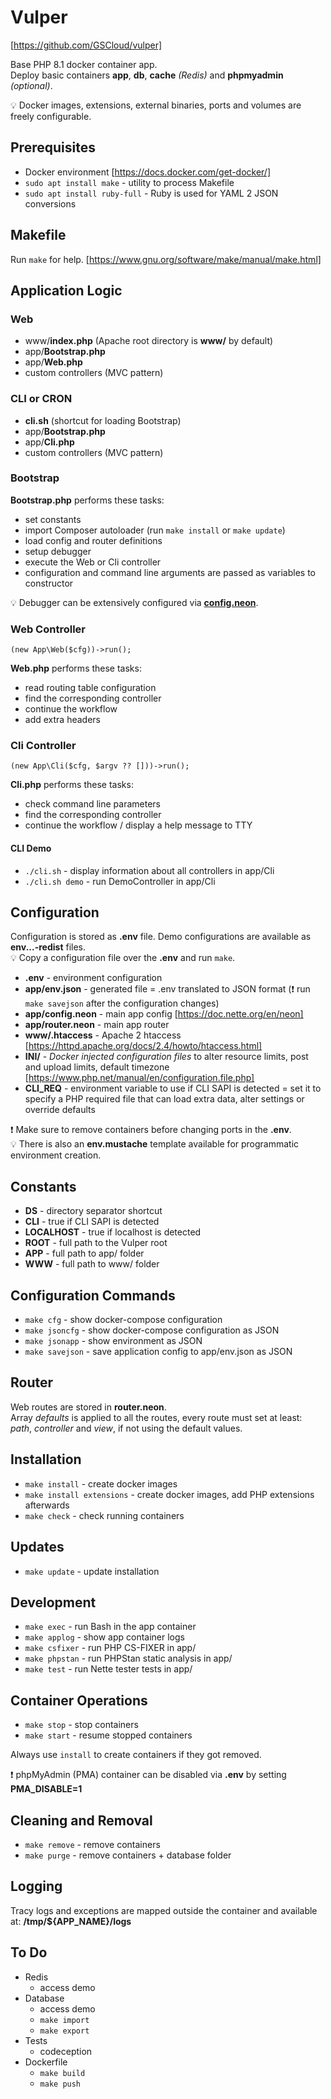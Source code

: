 # Vulper
[https://github.com/GSCloud/vulper]

Base PHP 8.1 docker container app.  
Deploy basic containers **app**, **db**, **cache** *(Redis)* and **phpmyadmin** *(optional)*.

💡 Docker images, extensions, external binaries, ports and volumes are freely configurable.

## Prerequisites
 - Docker environment [https://docs.docker.com/get-docker/]
 - `sudo apt install make` - utility to process Makefile
 - `sudo apt install ruby-full` - Ruby is used for YAML 2 JSON conversions

## Makefile
Run `make` for help. [https://www.gnu.org/software/make/manual/make.html]

## Application Logic

### Web
 - www/**index.php** (Apache root directory is **www/** by default)
 - app/**Bootstrap.php**
 - app/**Web.php**
 - custom controllers (MVC pattern)

### CLI or CRON
 - **cli.sh** (shortcut for loading Bootstrap)
 - app/**Bootstrap.php**
 - app/**Cli.php**
 - custom controllers (MVC pattern)

### Bootstrap
**Bootstrap.php** performs these tasks:
 - set constants
 - import Composer autoloader (run `make install` or `make update`)
 - load config and router definitions
 - setup debugger
 - execute the Web or Cli controller
 - configuration and command line arguments are passed as variables to constructor

💡 Debugger can be extensively configured via **[config.neon](app/config.neon)**.

### Web Controller
`(new App\Web($cfg))->run();`

**Web.php** performs these tasks:
 - read routing table configuration
 - find the corresponding controller
 - continue the workflow
 - add extra headers

### Cli Controller
`(new App\Cli($cfg, $argv ?? []))->run();`

**Cli.php** performs these tasks:
 - check command line parameters
 - find the corresponding controller
 - continue the workflow / display a help message to TTY

 #### CLI Demo
  - `./cli.sh` - display information about all controllers in app/Cli
  - `./cli.sh demo` - run DemoController in app/Cli


## Configuration
Configuration is stored as **.env** file. Demo configurations are available as **env...-redist** files.  
💡 Copy a configuration file over the **.env** and run `make`.

 - **.env** - environment configuration
 - **app/env.json** - generated file = .env translated to JSON format (❗ run `make savejson` after the configuration changes)
 - **app/config.neon** - main app config [https://doc.nette.org/en/neon]
 - **app/router.neon** - main app router
 - **www/.htaccess** - Apache 2 htaccess [https://httpd.apache.org/docs/2.4/howto/htaccess.html]
 - **INI/** - *Docker injected configuration files* to alter resource limits, post and upload limits, default timezone [https://www.php.net/manual/en/configuration.file.php]
 - **CLI_REQ** - environment variable to use if CLI SAPI is detected = set it to specify a PHP required file that can load extra data, alter settings or override defaults

❗ Make sure to remove containers before changing ports in the **.env**.  
💡 There is also an **env.mustache** template available for programmatic environment creation.

## Constants
 - **DS** - directory separator shortcut
 - **CLI** - true if CLI SAPI is detected
 - **LOCALHOST** - true if localhost is detected
 - **ROOT** - full path to the Vulper root
 - **APP** - full path to app/ folder
 - **WWW** - full path to www/ folder

## Configuration Commands
 - `make cfg` - show docker-compose configuration
 - `make jsoncfg` - show docker-compose configuration as JSON
 - `make jsonapp` - show environment as JSON
 - `make savejson` - save application config to app/env.json as JSON

## Router

Web routes are stored in **router.neon**.  
Array *defaults* is applied to all the routes, every route must set at least: *path*, *controller* and *view*, if not using the default values.

## Installation
  - `make install` - create docker images
  - `make install extensions` - create docker images, add PHP extensions afterwards
  - `make check` - check running containers

## Updates
 - `make update` - update installation

## Development
 - `make exec` - run Bash in the app container
 - `make applog` - show app container logs
 - `make csfixer` - run PHP CS-FIXER in app/
 - `make phpstan` - run PHPStan static analysis in app/
 - `make test` - run Nette tester tests in app/

## Container Operations
 - `make stop` - stop containers
 - `make start` - resume stopped containers

Always use `install` to create containers if they got removed.

❗ phpMyAdmin (PMA) container can be disabled via **.env** by setting **PMA_DISABLE=1**

## Cleaning and Removal
 - `make remove` - remove containers
 - `make purge` - remove containers + database folder

## Logging

Tracy logs and exceptions are mapped outside the container and available at: **/tmp/${APP_NAME}/logs**

## To Do
 - Redis
   - access demo
 - Database
   - access demo
   - `make import`
   - `make export`
 - Tests
   - codeception
 - Dockerfile
   - `make build`
   - `make push`
